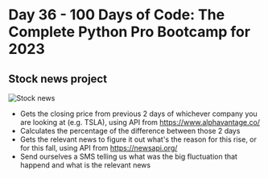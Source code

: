 # Day 36 - 100 Days of Code: The Complete Python Pro Bootcamp for 2023

## Stock news project
![Stock news](https://media.istockphoto.com/id/486354364/photo/crisis-in-the-stock-market.webp?b=1&s=170667a&w=0&k=20&c=uCl7XJ5R1JS-l4kn5ffsSBzv5u4NEgxe0TQijEI_-C4=)

 - Gets the closing price from previous 2 days of whichever company you are looking at (e.g. TSLA), using API from https://www.alphavantage.co/
 - Calculates the percentage of the difference between those 2 days
 - Gets the relevant news to figure it out what's the reason for this rise, or for this fall, using API from https://newsapi.org/
 - Send ourselves a SMS telling us what was the big fluctuation that happend and what is the relevant news
